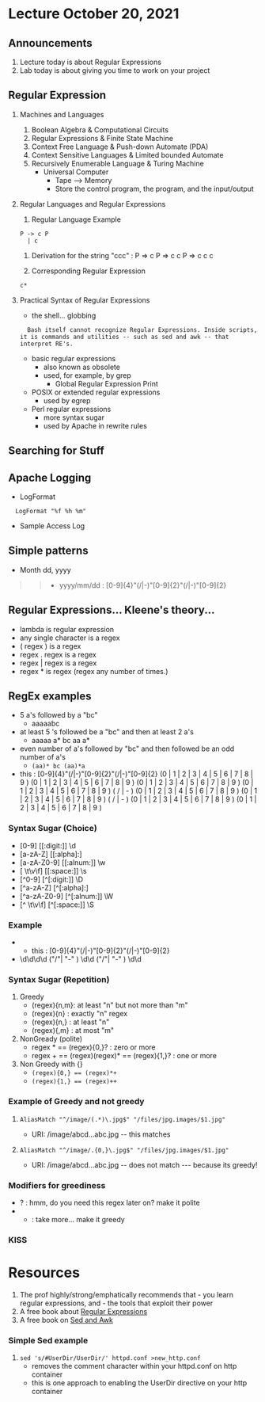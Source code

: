 # Lecture October 20, 2021

## Announcements
   1. Lecture today is about Regular Expressions
   1. Lab today is about giving you time to work on your project

## Regular Expression
   1. Machines and Languages
      1. Boolean Algebra & Computational Circuits
      1. Regular Expressions & Finite State Machine 
      1. Context Free Language & Push-down Automate (PDA)
      1. Context Sensitive Languages  & Limited bounded Automate
      1. Recursively Enumerable Language & Turing Machine
         - Universal Computer
           - Tape --> Memory
           - Store the control program, the program, and the input/output

   1. Regular Languages and Regular Expressions
      1. Regular Language Example
        ```
        P -> c P
          | c      
        ```
      1. Derivation for the string "ccc" : P => c P => c c P => c c c

      1. Corresponding Regular Expression
        ```
        c*
      
        ```
   

   1. Practical Syntax of Regular Expressions
      - the shell... globbing
      ```
        Bash itself cannot recognize Regular Expressions. Inside scripts, it is commands and utilities -- such as sed and awk -- that interpret RE's.
      ```
      - basic regular expressions
        - also known as obsolete
        - used, for example, by grep
          - Global Regular Expression Print
      - POSIX or extended regular expressions
        - used by egrep
      - Perl regular expressions
        - more syntax sugar
        - used by Apache in rewrite rules

## Searching for Stuff

## Apache Logging
   - LogFormat
   ```
     LogFormat "%f %h %m"
   
   ```
   - Sample Access Log 

## Simple patterns
  - Month dd, yyyy
  >> - yyyy/mm/dd    :   [0-9]{4}"(/|-)"[0-9]{2}"(/|-)"[0-9]{2}


## Regular Expressions... Kleene's theory...
  - lambda is regular expression 
  - any single character is a regex
  - ( regex ) is a regex
  - regex . regex is a regex
  - regex | regex is a regex
  - regex * is regex  (regex any number of times.)


## RegEx examples
  - 5 a's followed by a "bc"
    - aaaaabc
  - at least 5 's followed be a "bc" and then at least 2 a's
    - aaaaa a* bc aa a*
  - even number of a's followed by "bc" and then followed be an odd number of a's
    - ``(aa)* bc (aa)*a``
  - this : [0-9]{4}"(/|-)"[0-9]{2}"(/|-)"[0-9]{2}
    (0 | 1 | 2 | 3 | 4 | 5 | 6 | 7 | 8 | 9 )    (0 | 1 | 2 | 3 | 4 | 5 | 6 | 7 | 8 | 9 )    (0 | 1 | 2 | 3 | 4 | 5 | 6 | 7 | 8 | 9 )    (0 | 1 | 2 | 3 | 4 | 5 | 6 | 7 | 8 | 9 ) ( / | - )    (0 | 1 | 2 | 3 | 4 | 5 | 6 | 7 | 8 | 9 )    (0 | 1 | 2 | 3 | 4 | 5 | 6 | 7 | 8 | 9 ) ( / | - )     (0 | 1 | 2 | 3 | 4 | 5 | 6 | 7 | 8 | 9 )     (0 | 1 | 2 | 3 | 4 | 5 | 6 | 7 | 8 | 9 )

### Syntax Sugar (Choice)
  - [0-9]  [[:digit:]] \d
  - [a-zA-Z] [[:alpha]:] 
  - [a-zA-Z0-9] [[:alnum:]]  \w 
  - [ \t\v\f]  [[:space:]]  \s  
  - [^0-9]  [^[:digit:]] \D
  - [^a-zA-Z] [^[:alpha]:] 
  - [^a-zA-Z0-9] [^[:alnum:]]  \W 
  - [^ \t\v\f]  [^[:space:]]  \S

### Example
  -   - this : [0-9]{4}"(/|-)"[0-9]{2}"(/|-)"[0-9]{2}
  - \d\d\d\d ("/"| "-" ) \d\d ("/"| "-" ) \d\d

### Syntax Sugar (Repetition)
  1. Greedy
     - (regex){n,m}: at least "n" but not more than "m"
     - (regex){n}  : exactly "n" regex
     - (regex){n,} : at least "n"
     - (regex){,m} : at most "m"
  1. NonGready (polite)
     - regex * == (regex){0,}? : zero or more
     - regex + == (regex)(regex)* == (regex){1,}? : one or more 
  1. Non Greedy with {}
     - ``(regex){0,} == (regex)*+``
     - ``(regex){1,} == (regex)++``


### Example of Greedy and not greedy
   1. ``AliasMatch "^/image/(.*)\.jpg$" "/files/jpg.images/$1.jpg" ``
      - URI: /image/abcd...abc.jpg   -- this matches 

   1. ``AliasMatch "^/image/.{0,}\.jpg$" "/files/jpg.images/$1.jpg" ``
      - URI: /image/abcd...abc.jpg   -- does not match --- because its greedy!

### Modifiers for greediness
   - ? : hmm, do you need this regex later on?  make it polite
   - + : take more... make it greedy

### KISS


# Resources
  1. The prof highly/strong/emphatically recommends that 
    - you learn regular expressions, and
    - the tools that exploit their power
  1. A free book about [Regular Expressions](https://learning.oreilly.com/library/view/regular-expressions-cookbook/9781449327453/)
  1. A free book on [Sed and Awk](https://learning.oreilly.com/library/view/sed-awk/1565922255/)

### Simple Sed example
  1. ``sed 's/#UserDir/UserDir/' httpd.conf >new_http.conf``
     - removes the comment character within your httpd.conf on http container
     - this is one approach to enabling the UserDir directive on your http container


